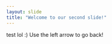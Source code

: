 ```yaml
---
layout: slide
title: "Welcome to our second slide!"
---
```

test lol :)
Use the left arrow to go back!
